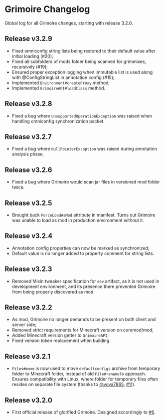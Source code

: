 # Grimoire Changelog
Global log for all Grimoire changes, starting with release 3.2.0.


## Release v3.2.9

- Fixed omniconfig string lists being restored to their default value after initial loading (#20);
- Fixed *all* subfolders of mods folder being scanned for grimmixes, recursively (#19);
- Ensured proper exception logging when immutable list is used along with @ConfigStringList in annotation config (#15);
- Implemented `Environment#createProxy` method;
- Implemented `GrimoireAPI#loadClass` method.


## Release v3.2.8

- Fixed a bug where `UnsupportedOperationException` was raised when handling omniconfig synchronization packet.


## Release v3.2.7

- Fixed a bug where `NullPointerException` was raised during annotation analysis phase.


## Release v3.2.6

- Fixed a bug where Grimoire would scan jar files in versioned mod folder twice. 


## Release v3.2.5

- Brought back `ForceLoadAsMod` attribute in manifest. Turns out Grimoire was unable to load as mod in production environment without it.

## Release v3.2.4

- Annotation config properties can now be marked as synchronized;
- Default value is no longer added to property comment for string lists.

## Release v3.2.3

- Removed Mixin tweaker specification for `dev` artifact, as it is not used in development environment, and its presence there prevented Grimoire from being properly discovered as mod.

## Release v3.2.2

- As mod, Grimoire no longer demands to be present on both client and server side;
- Removed strict requirements for Minecraft version on coremod/mod;
- Added Minecraft version getter to `GrimoireAPI`;
- Fixed version token replacement when building.

## Release v3.2.1

- `Files#move` is now used to move `defaultconfigs` archive from temporary folder to Minecraft folder, instead of old `File#renameTo` approach. Ensures compatibility with Linux, where folder for temporary files often resides on separate file system (thanks to [@vova7865](https://github.com/vova7865), [#11](https://github.com/CrucibleMC/Grimoire/pull/11)).

## Release v3.2.0

- First official release of glorified Grimoire. Designed accordingly to [#6](https://github.com/CrucibleMC/Grimoire/issues/6).